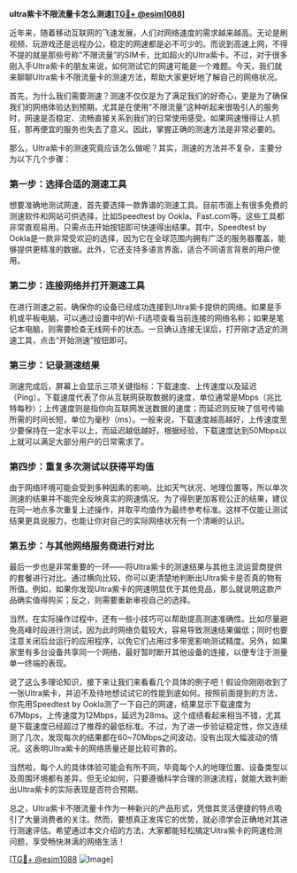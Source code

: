 **ultra紫卡不限流量卡怎么测速[[TG💪+ @esim1088](https://t.me/s/esim1088)]**

近年来，随着移动互联网的飞速发展，人们对网络速度的需求越来越高。无论是刷视频、玩游戏还是远程办公，稳定的网速都是必不可少的。而说到高速上网，不得不提的就是那些号称“不限流量”的SIM卡，比如超火的Ultra紫卡。不过，对于很多刚入手Ultra紫卡的朋友来说，如何测试它的网速可能是一个难题。今天，我们就来聊聊Ultra紫卡不限流量卡的测速方法，帮助大家更好地了解自己的网络状况。

首先，为什么我们需要测速？测速不仅仅是为了满足我们的好奇心，更是为了确保我们的网络体验达到预期。尤其是在使用“不限流量”这种听起来很吸引人的服务时，网速是否稳定、流畅直接关系到我们的日常使用感受。如果网速慢得让人抓狂，那再便宜的服务也失去了意义。因此，掌握正确的测速方法是非常必要的。

那么，Ultra紫卡的测速究竟应该怎么做呢？其实，测速的方法并不复杂，主要分为以下几个步骤：

### **第一步：选择合适的测速工具**
想要准确地测试网速，首先要选择一款靠谱的测速工具。目前市面上有很多免费的测速软件和网站可供选择，比如Speedtest by Ookla、Fast.com等。这些工具都非常直观易用，只需点击开始按钮即可快速得出结果。其中，Speedtest by Ookla是一款非常受欢迎的选择，因为它在全球范围内拥有广泛的服务器覆盖，能够提供更精准的数据。此外，它还支持多语言界面，适合不同语言背景的用户使用。

### **第二步：连接网络并打开测速工具**
在进行测速之前，确保你的设备已经成功连接到Ultra紫卡提供的网络。如果是手机或平板电脑，可以通过设置中的Wi-Fi选项查看当前连接的网络名称；如果是笔记本电脑，则需要检查无线网卡的状态。一旦确认连接无误后，打开刚才选定的测速工具，点击“开始测速”按钮即可。

### **第三步：记录测速结果**
测速完成后，屏幕上会显示三项关键指标：下载速度、上传速度以及延迟（Ping）。下载速度代表了你从互联网获取数据的速度，单位通常是Mbps（兆比特每秒）；上传速度则是指你向互联网发送数据的速度；而延迟则反映了信号传输所需的时间长短，单位为毫秒（ms）。一般来说，下载速度越高越好，上传速度至少要保持在一定水平以上，而延迟越低越好。根据经验，下载速度达到50Mbps以上就可以满足大部分用户的日常需求了。

### **第四步：重复多次测试以获得平均值**
由于网络环境可能会受到多种因素的影响，比如天气状况、地理位置等，所以单次测速的结果并不能完全反映真实的网速情况。为了得到更加客观公正的结果，建议在同一地点多次重复上述操作，并取平均值作为最终参考标准。这样不仅能让测试结果更具说服力，也能让你对自己的实际网络状况有一个清晰的认识。

### **第五步：与其他网络服务商进行对比**
最后一步也是非常重要的一环——将Ultra紫卡的测速结果与其他主流运营商提供的套餐进行对比。通过横向比较，你可以更清楚地判断出Ultra紫卡是否真的物有所值。例如，如果你发现Ultra紫卡的网速明显优于其他竞品，那么就说明这款产品确实值得购买；反之，则需要重新审视自己的选择。

当然，在实际操作过程中，还有一些小技巧可以帮助提高测速准确性。比如尽量避免高峰时段进行测试，因为此时网络负载较大，容易导致测速结果偏低；同时也要注意关闭后台运行的应用程序，以免它们占用过多带宽影响测试精度。另外，如果家里有多台设备共享同一个网络，最好暂时断开其他设备的连接，以便专注于测量单一终端的表现。

说了这么多理论知识，接下来让我们来看看几个具体的例子吧！假设你刚刚收到了一张Ultra紫卡，并迫不及待地想试试它的性能到底如何。按照前面提到的方法，你先用Speedtest by Ookla测了一下自己的网速，结果显示下载速度为67Mbps，上传速度为12Mbps，延迟为28ms。这个成绩看起来相当不错，尤其是下载速度已经超过了推荐的最低标准。不过，为了进一步验证稳定性，你又连续测了几次，发现每次的结果都在60~70Mbps之间波动，没有出现大幅波动的情况。这表明Ultra紫卡的网络质量还是比较可靠的。

当然啦，每个人的具体体验可能会有所不同，毕竟每个人的地理位置、设备类型以及周围环境都有差异。但无论如何，只要遵循科学合理的测速流程，就能大致判断出Ultra紫卡的实际表现是否符合预期。

总之，Ultra紫卡不限流量卡作为一种新兴的产品形式，凭借其灵活便捷的特点吸引了大量消费者的关注。然而，要想真正发挥它的优势，就必须学会正确地对其进行测速评估。希望通过本文介绍的方法，大家都能轻松搞定Ultra紫卡的网速检测问题，享受畅快淋漓的网络生活！

[[TG💪+ @esim1088](https://t.me/s/esim1088) ![Image](https://i.postimg.cc/4NQfJmqS/Snipaste-2025-05-13-00-14-12.png)]